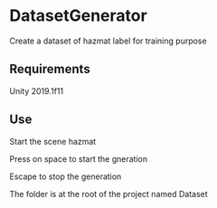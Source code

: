 # DatasetGenerator
Create a dataset of hazmat label for training purpose

## Requirements

Unity 2019.1f11

## Use

Start the scene hazmat

Press on space to start the gneration

Escape to stop the generation

The folder is at the root of the project named Dataset


